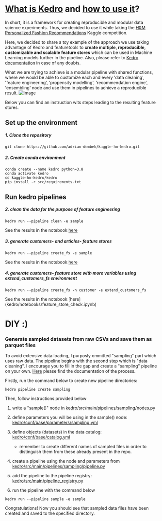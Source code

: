 # [What is Kedro](https://kedro.readthedocs.io/en/stable/introduction/introduction.html) and [how to use it](https://kedro.readthedocs.io/en/stable/tutorial/spaceflights_tutorial.html)? 

In short, it is a framework for creating reproducible and modular data science experiments. Thus, we decided to use it while taking the [H&M Personalized Fashion Recommendations](https://www.kaggle.com/competitions/h-and-m-personalized-fashion-recommendations) Kaggle competition. 

Here, we decided to share a toy example of the approach we use taking advantage of Kedro and featuretools to **create multiple, reproducible, customizable and scalable feature stores** which can be used in Machine Learning models further in the pipeline. Also, please refer to [Kedro documentation](https://kedro.readthedocs.io/en/stable/index.html) in case of any doubts. 

What we are trying to achieve is a modular pipeline with shared functions, where we would be able to customize each and every 'data cleaning', 'feature engineering', 'propensity modelling', 'recommendation engine', 'ensembling' node and use them in pipelines to achieve a reproducible result.
![image](https://user-images.githubusercontent.com/24912552/164473659-11deebbd-2bc5-4684-8f19-767d4ab4b9fa.png)


Below you can find an instruction wits steps leading to the resulting feature stores.

## Set up the environment

##### 1. Clone the repository
```
git clone https://github.com/adrian-dembek/kaggle-hm-kedro.git
```

##### 2. Create conda environment

```
conda create --name kedro python=3.8
conda activate kedro
cd kaggle-hm-kedro/kedro
pip install -r src/requirements.txt
```

## Run kedro pipelines

##### 2. clean the data for the purpose of feature engineering
```
kedro run --pipeline clean -e sample
```
See the results in the notebook [here](kedro/notebooks/data_check.ipynb)

##### 3. generate customers- and articles- feature stores
```
kedro run --pipeline create_fs -e sample
```
See the results in the notebook [here](kedro/notebooks/feature_store_check.ipynb)

##### 4. generate customers- feature store with more variables using extend_customers_fs environment
 ```
kedro run --pipeline create_fs -n customer -e extend_customers_fs
 ```
See the results in the notebook [here] (kedro/notebooks/feature_store_check.ipynb) 


# 
# DIY :) 

### Generate sampled datasets from raw CSVs and save them as parquet files
To avoid extensive data loading, I purposly ommitted "sampling" part which uses raw data. 
The pipeline begins with the second step which is "data cleaning". 
I encourage you to fill in the gap and create a "sampling" pipeline on your own. 
[Here](https://kedro.readthedocs.io/en/stable/tutorial/create_pipelines.html) please find the documentation of the process.

Firstly, run the command below to create new pipeline directories:

```
kedro pipeline create sampling
```
Then, follow instructions provided below

1. write a "sample()" node in [kedro/src/main/pipelines/sampling/nodes.py](kedro/src/main/pipelines/sampling/nodes.py)
    
2. define parameters you will be using in the sample() node: [kedro/conf/base/parameters/sampling.yml](kedro/conf/base/parameters/sampling.yml)
    
3. define objects (datasets) in the data catalog: [kedro/conf/base/catalog.yml](kedro/conf/base/catalog.yml)
   - remember to create different names of sampled files in order to distinguish them from these already present in the repo.
    
4. create a pipeline using the node and parameters from [kedro/src/main/pipelines/sampling/pipeline.py](kedro/src/main/pipelines/sampling/pipeline.py)
    
5. add the pipeline to the pipeline registry: [kedro/src/main/pipeline_registry.py](kedro/src/main/pipeline_registry.py)
    
6. run the pipeline with the command below
    
```
kedro run --pipeline sample -e sample
```
Congratulations! Now you should see that sampled data files have been created and saved to the specified directory.
